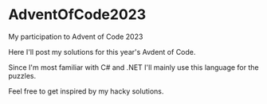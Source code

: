 # AdventOfCode2023
My participation to Advent of Code 2023

Here I'll post my solutions for this year's Avdent of Code.

Since I'm most familiar with C# and .NET I'll mainly use this language for the puzzles.

Feel free to get inspired by my hacky solutions.

